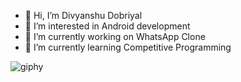 - 👋 Hi, I’m Divyanshu Dobriyal
- 👀 I’m interested in Android development
- 🌱 I’m currently working on WhatsApp Clone
- 💞️ I’m currently learning Competitive Programming

![giphy](https://user-images.githubusercontent.com/78630426/120911990-37a0f480-c6a9-11eb-8085-22fa03095a31.gif)

<!---
divyanshudob/divyanshudob is a ✨ special ✨ repository because its `README.md` (this file) appears on your GitHub profile.
You can click the Preview link to take a look at your changes.
--->
